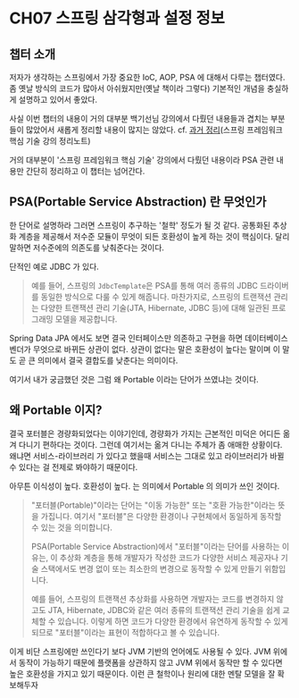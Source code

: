 # CH07 스프링 삼각형과 설정 정보

## 챕터 소개

저자가 생각하는 스프링에서 가장 중요한 IoC, AOP, PSA 에 대해서 다루는 챕터였다. 좀 옛날 방식의 코드가 많아서 아쉬웠지만(옛날 책이라 그렇다) 기본적인 개념을 충실하게 설명하고 있어서 좋았다.&#x20;

사실 이번 챕터의 내용이 거의 대부분 백기선님 강의에서 다뤘던 내용들과 겹치는 부분들이 많았어서 새롭게 정리할 내용이 많지는 않았다. cf. [과거 정리](https://fistkim101.gitbook.io/tech-blog/undefined/undefined-3)(스프링 프레임워크 핵심 기술 강의 정리노트)

거의 대부분이 '스프링 프레임워크 핵심 기술' 강의에서 다뤘던 내용이라 PSA 관련 내용만 간단히 정리하고 이 챕터는 넘어간다.



## PSA(Portable Service Abstraction) 란 무엇인가

한 단어로 설명하라 그러면 스프링이 추구하는 '철학' 정도가 될 것 같다. 공통화된 추상화 계층을 제공해서 저수준 모듈이 무엇이 되든 호환성이 높게 하는 것이 핵심이다. 달리 말하면 저수준에의 의존도를 낮춰준다는 것이다.

단적인 예로 JDBC 가 있다.

> 예를 들어, 스프링의 `JdbcTemplate`은 PSA를 통해 여러 종류의 JDBC 드라이버를 동일한 방식으로 다룰 수 있게 해줍니다. 마찬가지로, 스프링의 트랜잭션 관리는 다양한 트랜잭션 관리 기술(JTA, Hibernate, JDBC 등)에 대해 일관된 프로그래밍 모델을 제공합니다.

Spring Data JPA 에서도 보면 결국 인터페이스만 의존하고 구현을 하면 데이터베이스 벤더가 무엇으로 바뀌든 상관이 없다. 상관이 없다는 말은 호환성이 높다는 말이며 이 말도 곧 큰 의미에서 결국 결합도를 낮춘다는 의미이다.

여기서 내가 궁금했던 것은 그럼 왜 Portable 이라는 단어가 쓰였냐는 것이다.



## 왜 Portable 이지?

결국 포터블은 경량화되었다는 이야기인데, 경량화가 가지는 근본적인 미덕은 어디든 옮겨 다니기 편하다는 것이다. 그런데 여기서는 옮겨 다니는 주체가 좀 애매한 상황이다. 왜냐면 서비스-라이브러리 가 있다고 했을때 서비스는 그대로 있고 라이브러리가 바뀔 수 있다는 걸 전제로 봐야하기 때문이다.

아무튼 이식성이 높다. 호환성이 높다. 는 의미에서 Portable 의 의미가 쓰인 것이다.

> "포터블(Portable)"이라는 단어는 "이동 가능한" 또는 "호환 가능한"이라는 뜻을 가집니다. 여기서 "포터블"은 다양한 환경이나 구현체에서 동일하게 동작할 수 있는 것을 의미합니다.
>
> PSA(Portable Service Abstraction)에서 "포터블"이라는 단어를 사용하는 이유는, 이 추상화 계층을 통해 개발자가 작성한 코드가 다양한 서비스 제공자나 기술 스택에서도 변경 없이 또는 최소한의 변경으로 동작할 수 있게 만들기 위함입니다.
>
> 예를 들어, 스프링의 트랜잭션 추상화를 사용하면 개발자는 코드를 변경하지 않고도 JTA, Hibernate, JDBC와 같은 여러 종류의 트랜잭션 관리 기술을 쉽게 교체할 수 있습니다. 이렇게 하면 코드가 다양한 환경에서 유연하게 동작할 수 있게 되므로 "포터블"이라는 표현이 적합하다고 볼 수 있습니다.

이게 비단 스프링에만 쓰인다기 보다 JVM 기반의 언어에도 사용될 수 있다. JVM 위에서 동작이 가능하기 때문에 플랫폼을 상관하지 않고 JVM 위에서 동작만 할 수 있다면 높은 호환성을 가지고 있기 때문이다. 이런 큰 철학이나 원리에 대한 멘탈 모델을 잘 확보해두자
